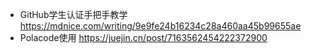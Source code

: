 - GitHub学生认证手把手教学
https://mdnice.com/writing/9e9fe24b16234c28a460aa45b99655ae
- Polacode使用
https://juejin.cn/post/7163562454222372900
